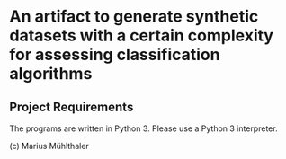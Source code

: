 # An artifact to generate synthetic datasets with a certain complexity for assessing classification algorithms

## Project Requirements
The programs are written in Python 3. Please use a Python 3 interpreter.


(c) Marius Mühlthaler
